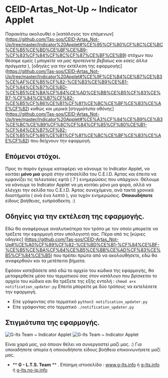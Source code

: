 # CEID-Artas_Not-Up ~ Indicator Applet

Παρακάτω ακολουθεί ο [κατάλογος τον επόμενων] (https://github.com/Tas-sos/CEID-Artas_Not-Up/tree/master/Indicator%20Applet#%CE%95%CF%80%CF%8C%CE%BC%CE%B5%CE%BD%CE%BF%CE%B9-%CF%83%CF%84%CF%8C%CF%87%CE%BF%CE%B9) στόχων που θέσαμε εμείς ( _μπορείτε να μας προτείνετε βεβαίως και εσείς άλλα πράγματα_ ), [οδηγίες για την εκτέλεση της εφαρμογής] (https://github.com/Tas-sos/CEID-Artas_Not-Up/tree/master/Indicator%20Applet#%CE%9F%CE%B4%CE%B7%CE%B3%CE%AF%CE%B5%CF%82-%CE%B3%CE%B9%CE%B1-%CF%84%CE%B7%CE%BD-%CE%B5%CE%BA%CF%84%CE%AD%CE%BB%CE%B5%CF%83%CE%B7-%CF%84%CE%B7%CF%82-%CE%B5%CF%86%CE%B1%CF%81%CE%BC%CE%BF%CE%B3%CE%AE%CF%82) 
καθώς και μερικά [στιγμιότυπα οθόνης] (https://github.com/Tas-sos/CEID-Artas_Not-Up/tree/master/Indicator%20Applet#%CE%A3%CF%84%CE%B9%CE%B3%CE%BC%CE%B9%CF%8C%CF%84%CF%85%CF%80%CE%B1-%CF%84%CE%B7%CF%82-%CE%B5%CF%86%CE%B1%CF%81%CE%BC%CE%BF%CE%B3%CE%AE%CF%82) που δείχνουν την εφαρμογή.

## Επόμενοι στόχοι.
Προς το παρόν έχουμε καταφέρει να κάνουμε το Indicator Applet, να κοιτάει **μόνο μια** φορά στην ιστοσελίδα του C.E.I.D. Άρτας και έπειτα να εμφανίζει τις τελευταίες εφτά ( 7 ) ενημερώσεις που υπάρχουν.
Θέλουμε να κάνουμε το Indicator Applet να μη κοιτάει μόνο μια φορά, αλλά να ελέγχει την σελίδα του C.E.I.D. Άρτας συνεχόμενα, ανά τακτά χρονικά διαστήματα ( ανά ένα λεπτό ), για τυχόν ενημερώσεις.
**Οποιουδήποτε** είδους βοήθειας, ευπρόσδεκτη. :)


## Οδηγίες για την εκτέλεση της εφαρμογής.
Εδώ θα αναφέρουμε αναλυτικότερα τον τρόπο με τον οποίο μπορείτε να τρέξετε την εφαρμογή στον υπολογιστή σας. Πέρα από τις [κύριες οδηγίες] (https://github.com/Tas-sos/CEID-Artas_Not-Up#%CE%A0%CF%89%CF%82-%CE%BD%CE%B1-%CF%84%CE%BF-%CE%B5%CE%BA%CF%84%CE%B5%CE%BB%CE%AD%CF%83%CE%B5%CF%84%CE%B5) που πρέπει πρώτα από να ακολουθήσετε, εδώ θα αναφερθούν και τα μετέπειτα βήματα.

Εφόσον κατεβάσετε από εδώ το αρχείο του κώδικα της εφαρμογής, θα μεταφερθείτε μέσο του τερματικού σας στον κατάλογο που βρίσκεται το αρχείο του κώδικα και θα τρέξετε της εξής εντολή :
```chmod a+x notification_updater.py```
Επειτα μπορείτε με δύο τρόπους να εκτελέσετε την εφαρμογή. 

* Είτε γράφοντας στο τερματικό ```python3 notification_updater.py```
* Είτε γράφοντας στο τερματικό ```./notification_updater.py```

## Στιγμιότυπα της εφαρμογής.
![G-lts Team ~ Indicator Applet](http://i1222.photobucket.com/albums/dd487/learn1000/my_ind_applet.png)
![G-lts Team ~ Indicator Applet](http://i1222.photobucket.com/albums/dd487/learn1000/my_ind_applet-1.png)


Είναι χαρά μας, για όποιον θέλει να συνεργαστεί μαζί μας. :)
Για οποιαδήποτε απορία ή οποιουδήποτε είδους βοήθεια επικοινωνήσετε μαζί μας. 


* ** **G - L.T.S. Team** ** .  Επίσημη ιστοσελίδα :   www.g-lts.info  ή  [g-lts.info](http://g-lts.info)  ή  [g-lts.no-ip.info](http://g-lts.no-ip.info)

